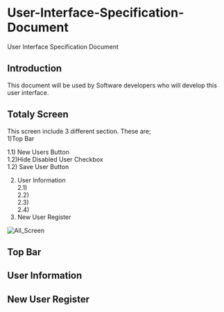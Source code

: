 # User-Interface-Specification-Document
User Interface Specification Document

## Introduction
This document will be used by Software developers who will develop this user interface. 

## Totaly Screen
This screen include 3 different section. These are; <br>
1)Top Bar <br>

  1.1) New Users Button <br>
  1.2)Hide Disabled User Checkbox <br>
  1.2) Save User Button <br>
  
2) User Information <br>
   2.1) <br>
   2.2) <br>
   2.3) <br>
   2.4) <br>
4) New User Register  <br>

![All_Screen](https://user-images.githubusercontent.com/53150892/179973393-ef37ea52-ca61-4a25-bf44-389c40c3eaae.PNG)


  
## Top Bar
  
  
## User Information
  
  
  
## New User Register

